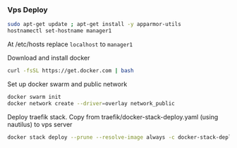### Vps Deploy

```bash
sudo apt-get update ; apt-get install -y apparmor-utils
hostnamectl set-hostname manager1
```
At /etc/hosts replace `localhost` to `manager1`

Download and install docker

```bash
curl -fsSL https://get.docker.com | bash
```
Set up docker swarm and public network

```bash
docker swarm init
docker network create --driver=overlay network_public
```

Deploy traefik stack.
Copy from traefik/docker-stack-deploy.yaml (using nautilus) to vps server 

```bash
docker stack deploy --prune --resolve-image always -c docker-stack-deploy.yaml traefik
```